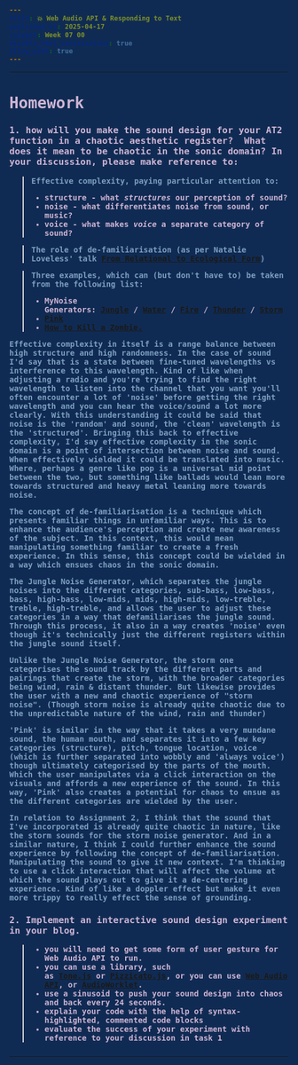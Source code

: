 ```yaml
---
title: 💥 Web Audio API & Responding to Text
published_at: 2025-04-17
snippet: Week 07 00
disable_html_sanitization: true
allow_math: true
---
```


<style>
  @import url('https://fonts.googleapis.com/css2?family=Cutive+Mono&display=swap');
  @import url('https://use.typekit.net/jyw5vxq.css');

h1, h3, h4, p, pre, ul, li, .notranslate {
  /* font-family: "Cutive Mono", monospace;
  font-weight: 700;
  font-style: normal; */

  font-family: "prestige-elite-std", monospace;
  font-weight: 600;
  font-style: normal;
  color:#CEB5D4;
}

 .text-gray-500, .markdown-body blockquote {color:#E872B0}
 .markdown-body {background-color:#102B53;}
  html {background-color:#102B53;}
  h1 {; font-weight: 800;}
  p, pre, ul {color:#7D9FC0;}
  .markdown-body a {color:#4E7AB1; text-decoration:underline;}

  .notranslate, text {
    color: #102B53;
    font-weight: 800;
  }


</style>

---

# Homework

### 1. how will you make the sound design for your AT2 function in a chaotic aesthetic register?  What does it mean to be chaotic in the sonic domain? In your discussion, please make reference to:

> Effective complexity, paying particular attention to:
>
> - structure - what *structures* our perception of sound?
> - noise - what differentiates noise from sound, or music?
> - voice - what makes *voice* a separate category of sound?

> The role of de-familiarisation (as per Natalie Loveless' talk [From Relational to Ecological Form](https://youtu.be/whzD1EPBVLk))

> Three examples, which can (but don't have to) be taken from the following list:
>
> - MyNoise Generators: [Jungle](https://mynoise.net/NoiseMachines/jungleNoiseGenerator.php) / [Water](https://mynoise.net/NoiseMachines/healingWaterSoundscapeGenerator.php) / [Fire](https://mynoise.net/NoiseMachines/fireNoiseGenerator.php) / [Thunder](https://mynoise.net/NoiseMachines/thunderNoiseGenerator.php) / [Storm](https://mynoise.net/NoiseMachines/stormSoundGenerator.php)
> - [Pink](https://dood.al/pinktrombone)
> - [How to Kill a Zombie.](https://lcld.xyz/240831_how_to_kill)

Effective complexity in itself is a range balance between high structure and high randomness. In the case of sound I'd say that is a state between fine-tuned wavelengths vs interference to this wavelength. Kind of like when adjusting a radio and you're trying to find the right wavelength to listen into the channel that you want you'll often encounter a lot of 'noise' before getting the right wavelength and you can hear the voice/sound a lot more clearly. With this understanding it could be said that noise is the 'random' and sound, the 'clean' wavelength is the 'structured'. Bringing this back to effective complexity, I'd say effective complexity in the sonic domain is a point of intersection between noise and sound. When effectively wielded it could be translated into music. Where, perhaps a genre like pop is a universal mid point between the two, but something like ballads would lean more towards structured and heavy metal leaning more towards noise.

The concept of de-familiarisation is a technique which presents familiar things in unfamiliar ways. This is to enhance the audience's perception and create new awareness of the subject. In this context, this would mean manipulating something familiar to create a fresh experience. In this sense, this concept could be wielded in a way which ensues chaos in the sonic domain.

The Jungle Noise Generator, which separates the jungle noises into the different categories, sub-bass, low-bass, bass, high-bass, low-mids, mids, high-mids, low-treble, treble, high-treble, and allows the user to adjust these categories in a way that defamiliarises the jungle sound. Through this process, it also in a way creates 'noise' even though it's technically just the different registers within the jungle sound itself.

Unlike the Jungle Noise Generator, the storm one categorises the sound track by the different parts and pairings that create the storm, with the broader categories being wind, rain & distant thunder. But likewise provides the user with a new and chaotic experience of "storm noise". (Though storm noise is already quite chaotic due to the unpredictable nature of the wind, rain and thunder)

'Pink' is similar in the way that it takes a very mundane sound, the human mouth, and separates it into a few key categories (structure), pitch, tongue location, voice (which is further separated into wobbly and 'always voice') though ultimately categorised by the parts of the mouth. Which the user manipulates via a click interaction on the visuals and affords a new experience of the sound. In this way, 'Pink' also creates a potential for chaos to ensue as the different categories are wielded by the user.

In relation to Assignment 2, I think that the sound that I've incorporated is already quite chaotic in nature, like the storm sounds for the storm noise generator. And in a similar nature, I think I could further enhance the sound experience by following the concept of de-familiarisation. Manipulating the sound to give it new context. I'm thinking to use a click interaction that will affect the volume at which the sound plays out to give it a de-centering experience. Kind of like a doppler effect but make it even more trippy to really effect the sense of grounding.

### 2. Implement an interactive sound design experiment in your blog.

> - you will need to get some form of user gesture for Web Audio API to run.
> - you can use a library, such as [Tone.js](https://tonejs.github.io/) or [Pizzicato.js](https://alemangui.github.io/pizzicato), or you can use [Web Audio API](https://developer.mozilla.org/en-US/docs/Web/API/Web_Audio_API), or [AudioWorklet](https://developer.mozilla.org/en-US/docs/Web/API/AudioWorklet).
> - use a sinusoid to push your sound design into chaos and back every 24 seconds.
> - explain your code with the help of syntax-highlighted, commented code blocks
> - evaluate the success of your experiment with reference to your discussion in task 1

<div id="sound" style="margin-bottom: 5%;"> </div>

<script id="script">
// get and format div element
const div  = document.getElementById ('sound');
div.width  = div.parentNode.scrollWidth;
div.style.height     = `${ div.width * 9 / 16 }px`;
div.style.backgroundColor = 'pink';

// get and suspend audio context
const audioContext = new AudioContext();
audioContext.suspend();

// define an async click handler function 
async function init_audio() {
  // wait for audio context to resume
  await audioContext.resume();
}

// OSCILLATOR NODE
// store a new oscillator node in a variable
const oscNode = audioContext.createOscillator();
// defining oscillator node type
oscNode.type = 'sawtooth';

// frequency
oscNode.frequency.value = 330;

// store new gain node in a variable
const ampNode = audioContext.createGain();

// set gain default to 0 (no sound)
ampNode.gain.value = 0;


// connect the oscillator node to the gain node
oscNode.connect(ampNode);

// connect the gain node to audio output device on audio context
ampNode.connect(audioContext.destination);

// start the oscillator
oscNode.start();

// amplitude modulation variables
let modulationStartTime = 0;
// 1/24 Hz frequency 
const modulationFrequency = 1/24; 


// TOGGLE SOUND
// define a sound status var
let soundStatus = false;

// toggle sound function 
function toggleSound() {
  // if sound status value is off
  if (soundStatus === false) {
    // modulation start time
    modulationStartTime = audioContext.currentTime;

    // set the value to true
    soundStatus = true;

    // start amplitude modulation
    modulateAmplitude();

    // change background colour
    div.style.backgroundColor = 'deeppink';
  }
  // if sound status value is on
  else if (soundStatus === true) {

    // set the value to false
    soundStatus = false;
      
    // change background colour
    div.style.backgroundColor = 'pink';
  }
}

// anonymous function click handler 
div.onclick = () => {
  // if the audio context is still suspended
  // resume the audio context first
  if (audioContext.state != 'running') init_audio ();

  // then call the toggle sound function
  toggleSound();
}

// function to apply amplitude modulation
function modulateAmplitude() {
  // declaring time now when function called
  const now = audioContext.currentTime;
  // calculating elapsed time
  const elapsedTime = now - modulationStartTime;
  
  // modulation - creates values between 0 and 1
  // starting from the middle 0.5
  // sin produces a wave between -1 and 1
  // therefore * 0.5 to make it -0.5 to 0.5
  // +0.5 makes ot 0 to 1
  // angle = 2 * Math.PI * modulationFrequency * elapsedTime
  // 2 * Math.PI = full circle 
  // modulationFrequecy = 1/24 means we complete a cycle every 24 s
  // elapsedTime = time since we started oscillation 
  const modulation = 0.5 + 0.5 * Math.sin(2 * Math.PI * modulationFrequency * elapsedTime);
  
  // apply to gain (with base amplitude of 0.2)
  ampNode.gain.value = 0.2 * modulation;
  
  // next modulation update
  if (soundStatus === true) {
    requestAnimationFrame(modulateAmplitude);
  } else {
    ampNode.gain.value = 0;
  }
}
</script>

---

<script type="module">
   import codeBlockRenderer from "/scripts/codeblock_renderer.js"
   codeBlockRenderer (document, `script`, `sound`)
</script>
